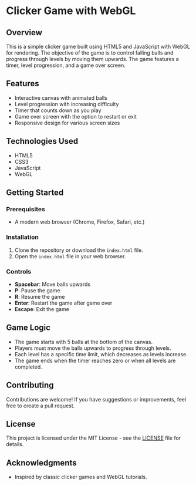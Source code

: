 # Clicker Game with WebGL

## Overview
This is a simple clicker game built using HTML5 and JavaScript with WebGL for rendering. The objective of the game is to control falling balls and progress through levels by moving them upwards. The game features a timer, level progression, and a game over screen.

## Features
- Interactive canvas with animated balls
- Level progression with increasing difficulty
- Timer that counts down as you play
- Game over screen with the option to restart or exit
- Responsive design for various screen sizes

## Technologies Used
- HTML5
- CSS3
- JavaScript
- WebGL

## Getting Started

### Prerequisites
- A modern web browser (Chrome, Firefox, Safari, etc.)

### Installation
1. Clone the repository or download the `index.html` file.
2. Open the `index.html` file in your web browser.

### Controls
- **Spacebar**: Move balls upwards
- **P**: Pause the game
- **R**: Resume the game
- **Enter**: Restart the game after game over
- **Escape**: Exit the game

## Game Logic
- The game starts with 5 balls at the bottom of the canvas.
- Players must move the balls upwards to progress through levels.
- Each level has a specific time limit, which decreases as levels increase.
- The game ends when the timer reaches zero or when all levels are completed.

## Contributing
Contributions are welcome! If you have suggestions or improvements, feel free to create a pull request.

## License
This project is licensed under the MIT License - see the [LICENSE](LICENSE) file for details.

## Acknowledgments
- Inspired by classic clicker games and WebGL tutorials.